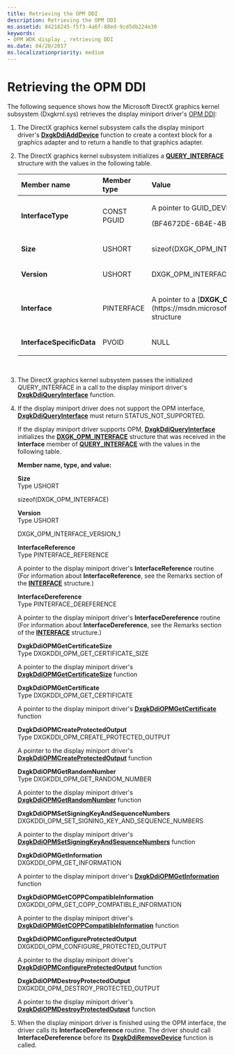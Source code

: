 ```yaml
---
title: Retrieving the OPM DDI
description: Retrieving the OPM DDI
ms.assetid: 84218245-f5f3-4a6f-88ed-9cd5db224e30
keywords:
- OPM WDK display , retrieving DDI
ms.date: 04/20/2017
ms.localizationpriority: medium
---
```


# Retrieving the OPM DDI


The following sequence shows how the Microsoft DirectX graphics kernel subsystem (Dxgkrnl.sys) retrieves the display miniport driver's [OPM DDI](https://msdn.microsoft.com/library/windows/hardware/ff568627):

1.  The DirectX graphics kernel subsystem calls the display miniport driver's [**DxgkDdiAddDevice**](https://msdn.microsoft.com/library/windows/hardware/ff559586) function to create a context block for a graphics adapter and to return a handle to that graphics adapter.

2.  The DirectX graphics kernel subsystem initializes a [**QUERY\_INTERFACE**](https://msdn.microsoft.com/library/windows/hardware/ff569225) structure with the values in the following table.

    <table>
    <colgroup>
    <col width="33%" />
    <col width="33%" />
    <col width="33%" />
    </colgroup>
    <thead>
    <tr class="header">
    <th align="left">Member name</th>
    <th align="left">Member type</th>
    <th align="left">Value</th>
    </tr>
    </thead>
    <tbody>
    <tr class="odd">
    <td align="left"><p><strong>InterfaceType</strong></p></td>
    <td align="left"><p>CONST PGUID</p></td>
    <td align="left"><p>A pointer to GUID_DEVINTERFACE_OPM</p>
    <p>(BF4672DE-6B4E-4BE4-A325-68A91EA49C09)</p></td>
    </tr>
    <tr class="even">
    <td align="left"><p><strong>Size</strong></p></td>
    <td align="left"><p>USHORT</p></td>
    <td align="left"><p>sizeof(DXGK_OPM_INTERFACE)</p></td>
    </tr>
    <tr class="odd">
    <td align="left"><p><strong>Version</strong></p></td>
    <td align="left"><p>USHORT</p></td>
    <td align="left"><p>DXGK_OPM_INTERFACE_VERSION_1</p></td>
    </tr>
    <tr class="even">
    <td align="left"><p><strong>Interface</strong></p></td>
    <td align="left"><p>PINTERFACE</p></td>
    <td align="left"><p>A pointer to a [<strong>DXGK_OPM_INTERFACE</strong>](https://msdn.microsoft.com/library/windows/hardware/ff561986) structure</p></td>
    </tr>
    <tr class="odd">
    <td align="left"><p><strong>InterfaceSpecificData</strong></p></td>
    <td align="left"><p>PVOID</p></td>
    <td align="left"><p>NULL</p></td>
    </tr>
    </tbody>
    </table>

     

3.  The DirectX graphics kernel subsystem passes the initialized QUERY\_INTERFACE in a call to the display miniport driver's [**DxgkDdiQueryInterface**](https://msdn.microsoft.com/library/windows/hardware/ff559764) function.

4.  If the display miniport driver does not support the OPM interface, [**DxgkDdiQueryInterface**](https://msdn.microsoft.com/library/windows/hardware/ff559764) must return STATUS\_NOT\_SUPPORTED.

    If the display miniport driver supports OPM, [**DxgkDdiQueryInterface**](https://msdn.microsoft.com/library/windows/hardware/ff559764) initializes the [**DXGK\_OPM\_INTERFACE**](https://msdn.microsoft.com/library/windows/hardware/ff561986) structure that was received in the **Interface** member of [**QUERY\_INTERFACE**](https://msdn.microsoft.com/library/windows/hardware/ff569225) with the values in the following table.

    **Member name, type, and value:**

    <span id="Size"></span><span id="size"></span><span id="SIZE"></span>**Size**  
    Type USHORT

    sizeof(DXGK\_OPM\_INTERFACE)

    <span id="Version"></span><span id="version"></span><span id="VERSION"></span>**Version**  
    Type USHORT

    DXGK\_OPM\_INTERFACE\_VERSION\_1

    <span id="InterfaceReference"></span><span id="interfacereference"></span><span id="INTERFACEREFERENCE"></span>**InterfaceReference**  
    Type PINTERFACE\_REFERENCE

    A pointer to the display miniport driver's **InterfaceReference** routine (For information about **InterfaceReference**, see the Remarks section of the [**INTERFACE**](https://msdn.microsoft.com/library/windows/hardware/ff547825) structure.)

    <span id="InterfaceDereference"></span><span id="interfacedereference"></span><span id="INTERFACEDEREFERENCE"></span>**InterfaceDereference**  
    Type PINTERFACE\_DEREFERENCE

    A pointer to the display miniport driver's **InterfaceDereference** routine (For information about **InterfaceDereference**, see the Remarks section of the [**INTERFACE**](https://msdn.microsoft.com/library/windows/hardware/ff547825) structure.)

    <span id="DxgkDdiOPMGetCertificateSize"></span><span id="dxgkddiopmgetcertificatesize"></span><span id="DXGKDDIOPMGETCERTIFICATESIZE"></span>**DxgkDdiOPMGetCertificateSize**  
    Type DXGKDDI\_OPM\_GET\_CERTIFICATE\_SIZE

    A pointer to the display miniport driver's [**DxgkDdiOPMGetCertificateSize**](https://msdn.microsoft.com/library/windows/hardware/ff559715) function

    <span id="DxgkDdiOPMGetCertificate"></span><span id="dxgkddiopmgetcertificate"></span><span id="DXGKDDIOPMGETCERTIFICATE"></span>**DxgkDdiOPMGetCertificate**  
    Type DXGKDDI\_OPM\_GET\_CERTIFICATE

    A pointer to the display miniport driver's [**DxgkDdiOPMGetCertificate**](https://msdn.microsoft.com/library/windows/hardware/ff559711) function

    <span id="DxgkDdiOPMCreateProtectedOutput"></span><span id="dxgkddiopmcreateprotectedoutput"></span><span id="DXGKDDIOPMCREATEPROTECTEDOUTPUT"></span>**DxgkDdiOPMCreateProtectedOutput**  
    Type DXGKDDI\_OPM\_CREATE\_PROTECTED\_OUTPUT

    A pointer to the display miniport driver's [**DxgkDdiOPMCreateProtectedOutput**](https://msdn.microsoft.com/library/windows/hardware/ff559705) function

    <span id="DxgkDdiOPMGetRandomNumber"></span><span id="dxgkddiopmgetrandomnumber"></span><span id="DXGKDDIOPMGETRANDOMNUMBER"></span>**DxgkDdiOPMGetRandomNumber**  
    Type DXGKDDI\_OPM\_GET\_RANDOM\_NUMBER

    A pointer to the display miniport driver's [**DxgkDdiOPMGetRandomNumber**](https://msdn.microsoft.com/library/windows/hardware/ff559730) function

    <span id="DxgkDdiOPMSetSigningKeyAndSequenceNumbers"></span><span id="dxgkddiopmsetsigningkeyandsequencenumbers"></span><span id="DXGKDDIOPMSETSIGNINGKEYANDSEQUENCENUMBERS"></span>**DxgkDdiOPMSetSigningKeyAndSequenceNumbers**  
    DXGKDDI\_OPM\_SET\_SIGNING\_KEY\_AND\_SEQUENCE\_NUMBERS

    A pointer to the display miniport driver's [**DxgkDdiOPMSetSigningKeyAndSequenceNumbers**](https://msdn.microsoft.com/library/windows/hardware/ff559735) function

    <span id="DxgkDdiOPMGetInformation"></span><span id="dxgkddiopmgetinformation"></span><span id="DXGKDDIOPMGETINFORMATION"></span>**DxgkDdiOPMGetInformation**  
    DXGKDDI\_OPM\_GET\_INFORMATION

    A pointer to the display miniport driver's [**DxgkDdiOPMGetInformation**](https://msdn.microsoft.com/library/windows/hardware/ff559725) function

    <span id="DxgkDdiOPMGetCOPPCompatibleInformation"></span><span id="dxgkddiopmgetcoppcompatibleinformation"></span><span id="DXGKDDIOPMGETCOPPCOMPATIBLEINFORMATION"></span>**DxgkDdiOPMGetCOPPCompatibleInformation**  
    DXGKDDI\_OPM\_GET\_COPP\_COMPATIBLE\_INFORMATION

    A pointer to the display miniport driver's [**DxgkDdiOPMGetCOPPCompatibleInformation**](https://msdn.microsoft.com/library/windows/hardware/ff559720) function

    <span id="DxgkDdiOPMConfigureProtectedOutput"></span><span id="dxgkddiopmconfigureprotectedoutput"></span><span id="DXGKDDIOPMCONFIGUREPROTECTEDOUTPUT"></span>**DxgkDdiOPMConfigureProtectedOutput**  
    DXGKDDI\_OPM\_CONFIGURE\_PROTECTED\_OUTPUT

    A pointer to the display miniport driver's [**DxgkDdiOPMConfigureProtectedOutput**](https://msdn.microsoft.com/library/windows/hardware/ff559701) function

    <span id="DxgkDdiOPMDestroyProtectedOutput"></span><span id="dxgkddiopmdestroyprotectedoutput"></span><span id="DXGKDDIOPMDESTROYPROTECTEDOUTPUT"></span>**DxgkDdiOPMDestroyProtectedOutput**  
    DXGKDDI\_OPM\_DESTROY\_PROTECTED\_OUTPUT

    A pointer to the display miniport driver's [**DxgkDdiOPMDestroyProtectedOutput**](https://msdn.microsoft.com/library/windows/hardware/ff559708) function

5.  When the display miniport driver is finished using the OPM interface, the driver calls its **InterfaceDereference** routine. The driver should call **InterfaceDereference** before its [**DxgkDdiRemoveDevice**](https://msdn.microsoft.com/library/windows/hardware/ff559789) function is called.

 

 





